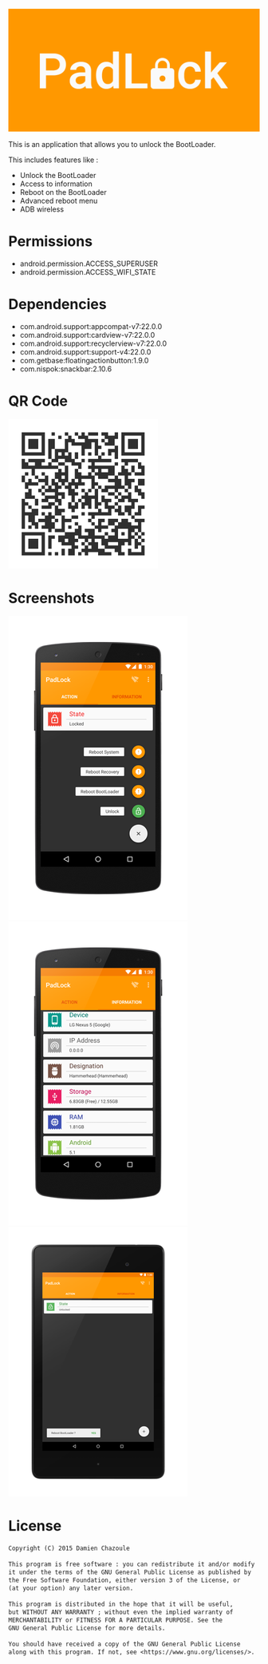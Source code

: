 ![Image](https://raw.githubusercontent.com/DmnChzl/PadLock/master/dev/images/padlock.png)

This is an application that allows you to unlock the BootLoader.

This includes features like :
- Unlock the BootLoader
- Access to information
- Reboot on the BootLoader
- Advanced reboot menu
- ADB wireless

# Permissions

- android.permission.ACCESS_SUPERUSER
- android.permission.ACCESS_WIFI_STATE

# Dependencies

- com.android.support:appcompat-v7:22.0.0
- com.android.support:cardview-v7:22.0.0
- com.android.support:recyclerview-v7:22.0.0
- com.android.support:support-v4:22.0.0
- com.getbase:floatingactionbutton:1.9.0
- com.nispok:snackbar:2.10.6

# QR Code

<a href="https://play.google.com/store/apps/details?id=com.doomy.padlock">
  <img alt="QR Code"
       src="https://raw.githubusercontent.com/DmnChzl/PadLock/master/dev/images/qrcode.png" />
</a>

# Screenshots

![Image](https://raw.githubusercontent.com/DmnChzl/PadLock/master/dev/screenshots/hammerhead_1_small.png)
![Image](https://raw.githubusercontent.com/DmnChzl/PadLock/master/dev/screenshots/hammerhead_2_small.png)
![Image](https://raw.githubusercontent.com/DmnChzl/PadLock/master/dev/screenshots/flo_1_small.png)

# License

    Copyright (C) 2015 Damien Chazoule

    This program is free software : you can redistribute it and/or modify
    it under the terms of the GNU General Public License as published by
    the Free Software Foundation, either version 3 of the License, or
    (at your option) any later version.

    This program is distributed in the hope that it will be useful,
    but WITHOUT ANY WARRANTY ; without even the implied warranty of
    MERCHANTABILITY or FITNESS FOR A PARTICULAR PURPOSE. See the
    GNU General Public License for more details.

    You should have received a copy of the GNU General Public License
    along with this program. If not, see <https://www.gnu.org/licenses/>.
